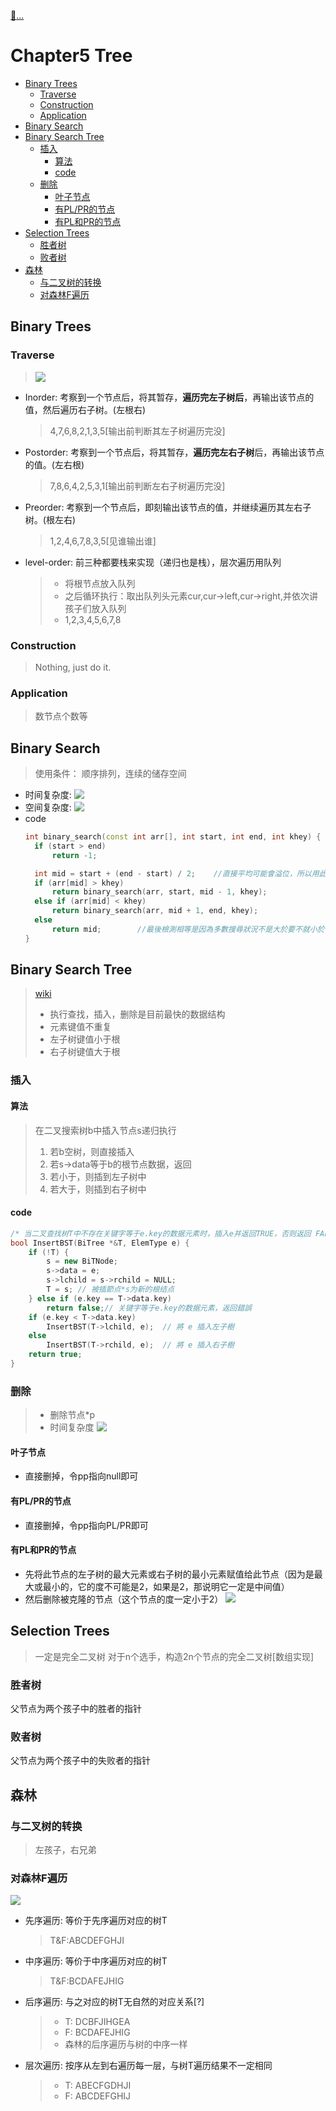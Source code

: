 [:car:...](README.md)

# Chapter5 Tree
- [Binary Trees](#binary-trees)
  - [Traverse](#traverse)
  - [Construction](#construction)
  - [Application](#application)
- [Binary Search](#binary-search)
- [Binary Search Tree](#binary-search-tree)
  - [插入](#插入)
    - [算法](#算法)
    - [code](#code)
  - [删除](#删除)
    - [叶子节点](#叶子节点)
    - [有PL/PR的节点](#有plpr的节点)
    - [有PL和PR的节点](#有pl和pr的节点)
- [Selection Trees](#selection-trees)
  - [胜者树](#胜者树)
  - [败者树](#败者树)
- [森林](#森林)
  - [与二叉树的转换](#与二叉树的转换)
  - [对森林F遍历](#对森林f遍历)

## Binary Trees
### Traverse
> ![](res/2021-01-15-19-48-33.png)
* Inorder: 考察到一个节点后，将其暂存，**遍历完左子树后**，再输出该节点的值，然后遍历右子树。(左根右)
  > 4,7,6,8,2,1,3,5[输出前判断其左子树遍历完没]
* Postorder: 考察到一个节点后，将其暂存，**遍历完左右子树**后，再输出该节点的值。(左右根)
  > 7,8,6,4,2,5,3,1[输出前判断左右子树遍历完没] 
* Preorder: 考察到一个节点后，即刻输出该节点的值，并继续遍历其左右子树。(根左右)
  > 1,2,4,6,7,8,3,5[见谁输出谁]

* level-order: 前三种都要栈来实现（递归也是栈），层次遍历用队列 
  > * 将根节点放入队列
  > * 之后循环执行：取出队列头元素cur,cur->left,cur->right,并依次讲孩子们放入队列
  > * 1,2,3,4,5,6,7,8
### Construction
> Nothing, just do it.

### Application
> 数节点个数等

## Binary Search
> 使用条件： 顺序排列，连续的储存空间
* 时间复杂度: <!-- $\Theta(n)$ --> <img style="transform: translateY(0.1em); background: white;" src="svg\Tl8zIwnJga.svg">
* 空间复杂度: <!-- $\Theta(1)$ --> <img style="transform: translateY(0.1em); background: white;" src="svg\Ui4DYXd4qJ.svg">
* code
  ```cpp
  int binary_search(const int arr[], int start, int end, int khey) {
  	if (start > end)
  		return -1;

  	int mid = start + (end - start) / 2;    //直接平均可能會溢位，所以用此算法
  	if (arr[mid] > khey)
  		return binary_search(arr, start, mid - 1, khey);
  	else if (arr[mid] < khey)
  		return binary_search(arr, mid + 1, end, khey);
  	else
  	    return mid;        //最後檢測相等是因為多數搜尋狀況不是大於要不就小於
  }
  ```

## Binary Search Tree
> [wiki](https://zh.wikipedia.org/wiki/%E4%BA%8C%E5%85%83%E6%90%9C%E5%B0%8B%E6%A8%B9)
> * 执行查找，插入，删除是目前最快的数据结构
> * 元素键值不重复
> * 左子树键值小于根
> * 右子树键值大于根

### 插入
#### 算法
> 在二叉搜索树b中插入节点s递归执行
> 1. 若b空树，则直接插入
> 2. 若s->data等于b的根节点数据，返回
> 3. 若小于，则插到左子树中
> 4. 若大于，则插到右子树中

#### code
```cpp
/* 当二叉查找树T中不存在关键字等于e.key的数据元素时，插入e并返回TRUE，否则返回 FALSE */
bool InsertBST(BiTree *&T, ElemType e) {
    if (!T) {
        s = new BiTNode;
        s->data = e;
        s->lchild = s->rchild = NULL;
        T = s; // 被插節点*s为新的根结点
    } else if (e.key == T->data.key)
        return false;// 关键字等于e.key的数据元素，返回錯誤
    if (e.key < T->data.key)
        InsertBST(T->lchild, e);  // 將 e 插入左子樹
    else
        InsertBST(T->rchild, e);  // 將 e 插入右子樹
    return true;
}
```

### 删除
> * 删除节点*p
> * 时间复杂度<!-- $\mathcal{o}(h)$ --> <img style="transform: translateY(0.1em); background: white;" src="svg\v5wdJlzIdI.svg">
#### 叶子节点
* 直接删掉，令pp指向null即可
#### 有PL/PR的节点
* 直接删掉，令pp指向PL/PR即可
#### 有PL和PR的节点
* 先将此节点的左子树的最大元素或右子树的最小元素赋值给此节点（因为是最大或最小的，它的度不可能是2，如果是2，那说明它一定是中间值）
* 然后删除被克隆的节点（这个节点的度一定小于2）
![](res/2021-01-15-21-26-00.png) 

## Selection Trees
> 一定是完全二叉树
> 对于n个选手，构造2n个节点的完全二叉树[数组实现]
### 胜者树
父节点为两个孩子中的胜者的指针

### 败者树
父节点为两个孩子中的失败者的指针

## 森林
### 与二叉树的转换
> 左孩子，右兄弟
### 对森林F遍历
![](res/2021-01-15-22-08-29.png)
* 先序遍历: 等价于先序遍历对应的树T
  > T&F:ABCDEFGHJI
* 中序遍历: 等价于中序遍历对应的树T
  > T&F:BCDAFEJHIG
* 后序遍历: 与之对应的树T无自然的对应关系[?]
  > * T: DCBFJIHGEA
  > * F: BCDAFEJHIG
  > * 森林的后序遍历与树的中序一样
* 层次遍历: 按序从左到右遍历每一层，与树T遍历结果不一定相同
  > * T: ABECFGDHJI
  > * F: ABCDEFGHIJ
